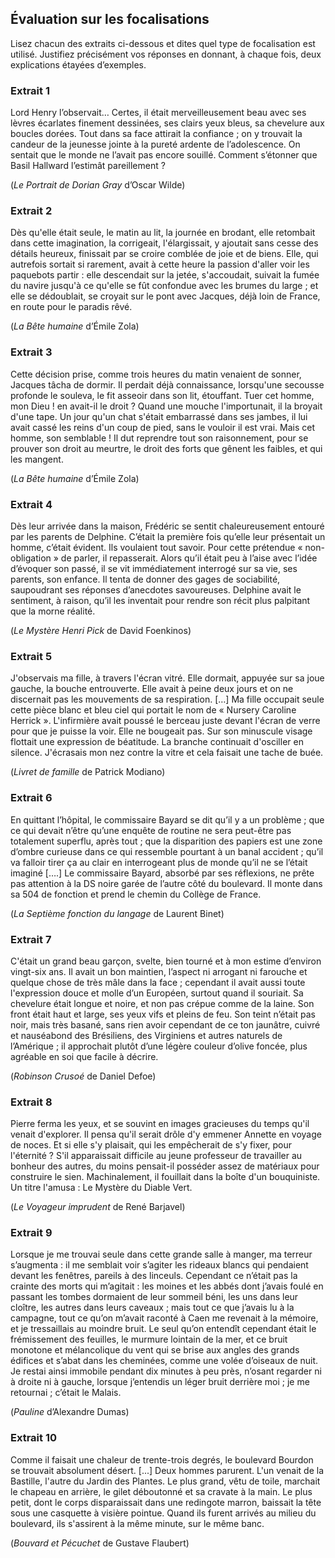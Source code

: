 ## Évaluation sur les focalisations
Lisez chacun des extraits ci-dessous et dites quel type de focalisation est utilisé. Justifiez précisément vos réponses en donnant, à chaque fois, deux explications étayées d’exemples.

### Extrait 1
Lord Henry l’observait… Certes, il était merveilleusement beau avec ses lèvres écarlates finement dessinées, ses clairs yeux bleus, sa chevelure aux boucles dorées. Tout dans sa face attirait la confiance ; on y trouvait la candeur de la jeunesse jointe à la pureté ardente de l’adolescence. On sentait que le monde ne l’avait pas encore souillé. Comment s’étonner que Basil Hallward l’estimât pareillement ?

(*Le Portrait de Dorian Gray* d’Oscar Wilde)

### Extrait 2
Dès qu'elle était seule, le matin au lit, la journée en brodant, elle retombait dans cette imagination, la corrigeait, l'élargissait, y ajoutait sans cesse des détails heureux, finissait par se croire comblée de joie et de biens. Elle, qui autrefois sortait si rarement, avait à cette heure la passion d'aller voir les paquebots partir : elle descendait sur la jetée, s'accoudait, suivait la fumée du navire jusqu'à ce qu'elle se fût confondue avec les brumes du large ; et elle se dédoublait, se croyait sur le pont avec Jacques, déjà loin de France, en route pour le paradis rêvé.

(*La Bête humaine* d’Émile Zola)

### Extrait 3
Cette décision prise, comme trois heures du matin venaient de sonner, Jacques tâcha de dormir. Il perdait déjà connaissance, lorsqu'une secousse profonde le souleva, le fit asseoir dans son lit, étouffant. Tuer cet homme, mon Dieu ! en avait-il le droit ? Quand une mouche l'importunait, il la broyait d'une tape. Un jour qu'un chat s'était embarrassé dans ses jambes, il lui avait cassé les reins d'un coup de pied, sans le vouloir il est vrai. Mais cet homme, son semblable ! Il dut reprendre tout son raisonnement, pour se prouver son droit au meurtre, le droit des forts que gênent les faibles, et qui les mangent.

(*La Bête humaine* d’Émile Zola)

### Extrait 4
Dès leur arrivée dans la maison, Frédéric se sentit chaleureusement entouré par les parents de Delphine. C’était la première fois qu’elle leur présentait un homme, c’était évident. Ils voulaient tout savoir. Pour cette prétendue « non-obligation » de parler, il repasserait. Alors qu’il était peu à l’aise avec l’idée d’évoquer son passé, il se vit immédiatement interrogé sur sa vie, ses parents, son enfance. Il tenta de donner des gages de sociabilité, saupoudrant ses réponses d’anecdotes savoureuses. Delphine avait le sentiment, à raison, qu’il les inventait pour rendre son récit plus palpitant que la morne réalité.

(*Le Mystère Henri Pick* de David Foenkinos)

### Extrait 5
J'observais ma fille, à travers l'écran vitré. Elle dormait, appuyée sur sa joue gauche, la bouche entrouverte. Elle avait à peine deux jours et on ne discernait pas les mouvements de sa respiration.
[…] Ma fille occupait seule cette pièce blanc et bleu ciel qui portait le nom de « Nursery Caroline Herrick ». L'infirmière avait poussé le berceau juste devant l'écran de verre pour que je puisse la voir.
Elle ne bougeait pas. Sur son minuscule visage flottait une expression de béatitude. La branche continuait d'osciller en silence. J'écrasais mon nez contre la vitre et cela faisait une tache de buée.

(*Livret de famille* de Patrick Modiano)

### Extrait 6
En quittant l’hôpital, le commissaire Bayard se dit qu’il y a un problème ; que ce qui devait n’être qu’une enquête de routine ne sera peut-être pas totalement superflu, après tout ; que la disparition des papiers est une zone d’ombre curieuse dans ce qui ressemble pourtant à un banal accident ; qu’il va falloir tirer ça au clair en interrogeant plus de monde qu’il ne se l’était imaginé [….]
Le commissaire Bayard, absorbé par ses réflexions, ne prête pas attention à la DS noire garée de l’autre côté du boulevard. Il monte dans sa 504 de fonction et prend le chemin du Collège de France.

(*La Septième fonction du langage* de Laurent Binet)

### Extrait 7
C'était un grand beau garçon, svelte, bien tourné et à mon estime d’environ vingt-six ans. Il avait un bon maintien, l’aspect ni arrogant ni farouche et quelque chose de très mâle dans la face ; cependant il avait aussi toute l'expression douce et molle d’un Européen, surtout quand il souriait. Sa chevelure était longue et noire, et non pas crépue comme de la laine. Son front était haut et large, ses yeux vifs et pleins de feu. Son teint n’était pas noir, mais très basané, sans rien avoir cependant de ce ton jaunâtre, cuivré et nauséabond des Brésiliens, des Virginiens et autres naturels de l’Amérique ; il approchait plutôt d’une légère couleur d’olive foncée, plus agréable en soi que facile à décrire.

(*Robinson Crusoé* de Daniel Defoe)

### Extrait 8
Pierre ferma les yeux, et se souvint en images gracieuses du temps qu'il venait d'explorer. Il pensa qu'il serait drôle d'y emmener Annette en voyage de noces. Et si elle s'y plaisait, qui les empêcherait de s'y fixer, pour l'éternité ? S'il apparaissait difficile au jeune professeur de travailler au bonheur des autres, du moins pensait-il posséder assez de matériaux pour construire le sien.
Machinalement, il fouillait dans la boîte d'un bouquiniste. Un titre l'amusa : Le Mystère du Diable Vert.

(*Le Voyageur imprudent* de René Barjavel)

### Extrait 9
Lorsque je me trouvai seule dans cette grande salle à manger, ma terreur s’augmenta : il me semblait voir s’agiter les rideaux blancs qui pendaient devant les fenêtres, pareils à des linceuls. Cependant ce n’était pas la crainte des morts qui m’agitait : les moines et les abbés dont j’avais foulé en passant les tombes dormaient de leur sommeil béni, les uns dans leur cloître, les autres dans leurs caveaux ; mais tout ce que j’avais lu à la campagne, tout ce qu’on m’avait raconté à Caen me revenait à la mémoire, et je tressaillais au moindre bruit. Le seul qu’on entendît cependant était le frémissement des feuilles, le murmure lointain de la mer, et ce bruit monotone et mélancolique du vent qui se brise aux angles des grands édifices et s’abat dans les cheminées, comme une volée d’oiseaux de nuit. Je restai ainsi immobile pendant dix minutes à peu près, n’osant regarder ni à droite ni à gauche, lorsque j’entendis un léger bruit derrière moi ; je me retournai ; c’était le Malais.

(*Pauline* d’Alexandre Dumas)

### Extrait 10
Comme il faisait une chaleur de trente-trois degrés, le boulevard Bourdon se trouvait absolument désert.
[...]
Deux hommes parurent.
L'un venait de la Bastille, l'autre du Jardin des Plantes. Le plus grand, vêtu de toile, marchait le chapeau en arrière, le gilet déboutonné et sa cravate à la main. Le plus petit, dont le corps disparaissait dans une redingote marron, baissait la tête sous une casquette à visière pointue.
Quand ils furent arrivés au milieu du boulevard, ils s'assirent à la même minute, sur le même banc.

(*Bouvard et Pécuchet* de Gustave Flaubert)